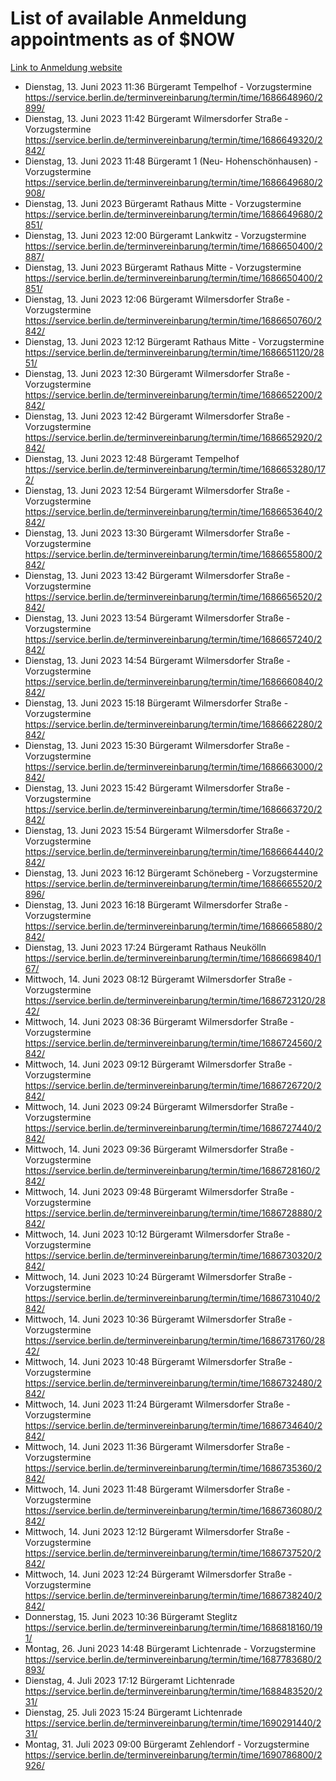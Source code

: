 # List of available Anmeldung appointments as of $NOW
[Link to Anmeldung website](https://service.berlin.de/terminvereinbarung/termin/tag.php?termin=1&anliegen[]=120686&dienstleisterlist=122210,122217,327316,122219,327312,122227,327314,122231,327346,122243,327348,122254,122252,329742,122260,329745,122262,329748,122271,327278,122273,327274,122277,327276,330436,122280,327294,122282,327290,122284,327292,122291,327270,122285,327266,122286,327264,122296,327268,150230,329760,122297,327286,122294,327284,122312,329763,122314,329775,122304,327330,122311,327334,122309,327332,317869,122281,327352,122279,329772,122283,122276,327324,122274,327326,122267,329766,122246,327318,122251,327320,122257,327322,122208,327298,122226,327300&herkunft=http%3A%2F%2Fservice.berlin.de%2Fdienstleistung%2F120686%2F)
- Dienstag, 13. Juni 2023 11:36 Bürgeramt Tempelhof - Vorzugstermine https://service.berlin.de/terminvereinbarung/termin/time/1686648960/2899/
- Dienstag, 13. Juni 2023 11:42 Bürgeramt Wilmersdorfer Straße - Vorzugstermine https://service.berlin.de/terminvereinbarung/termin/time/1686649320/2842/
- Dienstag, 13. Juni 2023 11:48 Bürgeramt 1 (Neu- Hohenschönhausen) - Vorzugstermine https://service.berlin.de/terminvereinbarung/termin/time/1686649680/2908/
- Dienstag, 13. Juni 2023  Bürgeramt Rathaus Mitte - Vorzugstermine https://service.berlin.de/terminvereinbarung/termin/time/1686649680/2851/
- Dienstag, 13. Juni 2023 12:00 Bürgeramt Lankwitz - Vorzugstermine https://service.berlin.de/terminvereinbarung/termin/time/1686650400/2887/
- Dienstag, 13. Juni 2023  Bürgeramt Rathaus Mitte - Vorzugstermine https://service.berlin.de/terminvereinbarung/termin/time/1686650400/2851/
- Dienstag, 13. Juni 2023 12:06 Bürgeramt Wilmersdorfer Straße - Vorzugstermine https://service.berlin.de/terminvereinbarung/termin/time/1686650760/2842/
- Dienstag, 13. Juni 2023 12:12 Bürgeramt Rathaus Mitte - Vorzugstermine https://service.berlin.de/terminvereinbarung/termin/time/1686651120/2851/
- Dienstag, 13. Juni 2023 12:30 Bürgeramt Wilmersdorfer Straße - Vorzugstermine https://service.berlin.de/terminvereinbarung/termin/time/1686652200/2842/
- Dienstag, 13. Juni 2023 12:42 Bürgeramt Wilmersdorfer Straße - Vorzugstermine https://service.berlin.de/terminvereinbarung/termin/time/1686652920/2842/
- Dienstag, 13. Juni 2023 12:48 Bürgeramt Tempelhof https://service.berlin.de/terminvereinbarung/termin/time/1686653280/172/
- Dienstag, 13. Juni 2023 12:54 Bürgeramt Wilmersdorfer Straße - Vorzugstermine https://service.berlin.de/terminvereinbarung/termin/time/1686653640/2842/
- Dienstag, 13. Juni 2023 13:30 Bürgeramt Wilmersdorfer Straße - Vorzugstermine https://service.berlin.de/terminvereinbarung/termin/time/1686655800/2842/
- Dienstag, 13. Juni 2023 13:42 Bürgeramt Wilmersdorfer Straße - Vorzugstermine https://service.berlin.de/terminvereinbarung/termin/time/1686656520/2842/
- Dienstag, 13. Juni 2023 13:54 Bürgeramt Wilmersdorfer Straße - Vorzugstermine https://service.berlin.de/terminvereinbarung/termin/time/1686657240/2842/
- Dienstag, 13. Juni 2023 14:54 Bürgeramt Wilmersdorfer Straße - Vorzugstermine https://service.berlin.de/terminvereinbarung/termin/time/1686660840/2842/
- Dienstag, 13. Juni 2023 15:18 Bürgeramt Wilmersdorfer Straße - Vorzugstermine https://service.berlin.de/terminvereinbarung/termin/time/1686662280/2842/
- Dienstag, 13. Juni 2023 15:30 Bürgeramt Wilmersdorfer Straße - Vorzugstermine https://service.berlin.de/terminvereinbarung/termin/time/1686663000/2842/
- Dienstag, 13. Juni 2023 15:42 Bürgeramt Wilmersdorfer Straße - Vorzugstermine https://service.berlin.de/terminvereinbarung/termin/time/1686663720/2842/
- Dienstag, 13. Juni 2023 15:54 Bürgeramt Wilmersdorfer Straße - Vorzugstermine https://service.berlin.de/terminvereinbarung/termin/time/1686664440/2842/
- Dienstag, 13. Juni 2023 16:12 Bürgeramt Schöneberg - Vorzugstermine https://service.berlin.de/terminvereinbarung/termin/time/1686665520/2896/
- Dienstag, 13. Juni 2023 16:18 Bürgeramt Wilmersdorfer Straße - Vorzugstermine https://service.berlin.de/terminvereinbarung/termin/time/1686665880/2842/
- Dienstag, 13. Juni 2023 17:24 Bürgeramt Rathaus Neukölln https://service.berlin.de/terminvereinbarung/termin/time/1686669840/167/
- Mittwoch, 14. Juni 2023 08:12 Bürgeramt Wilmersdorfer Straße - Vorzugstermine https://service.berlin.de/terminvereinbarung/termin/time/1686723120/2842/
- Mittwoch, 14. Juni 2023 08:36 Bürgeramt Wilmersdorfer Straße - Vorzugstermine https://service.berlin.de/terminvereinbarung/termin/time/1686724560/2842/
- Mittwoch, 14. Juni 2023 09:12 Bürgeramt Wilmersdorfer Straße - Vorzugstermine https://service.berlin.de/terminvereinbarung/termin/time/1686726720/2842/
- Mittwoch, 14. Juni 2023 09:24 Bürgeramt Wilmersdorfer Straße - Vorzugstermine https://service.berlin.de/terminvereinbarung/termin/time/1686727440/2842/
- Mittwoch, 14. Juni 2023 09:36 Bürgeramt Wilmersdorfer Straße - Vorzugstermine https://service.berlin.de/terminvereinbarung/termin/time/1686728160/2842/
- Mittwoch, 14. Juni 2023 09:48 Bürgeramt Wilmersdorfer Straße - Vorzugstermine https://service.berlin.de/terminvereinbarung/termin/time/1686728880/2842/
- Mittwoch, 14. Juni 2023 10:12 Bürgeramt Wilmersdorfer Straße - Vorzugstermine https://service.berlin.de/terminvereinbarung/termin/time/1686730320/2842/
- Mittwoch, 14. Juni 2023 10:24 Bürgeramt Wilmersdorfer Straße - Vorzugstermine https://service.berlin.de/terminvereinbarung/termin/time/1686731040/2842/
- Mittwoch, 14. Juni 2023 10:36 Bürgeramt Wilmersdorfer Straße - Vorzugstermine https://service.berlin.de/terminvereinbarung/termin/time/1686731760/2842/
- Mittwoch, 14. Juni 2023 10:48 Bürgeramt Wilmersdorfer Straße - Vorzugstermine https://service.berlin.de/terminvereinbarung/termin/time/1686732480/2842/
- Mittwoch, 14. Juni 2023 11:24 Bürgeramt Wilmersdorfer Straße - Vorzugstermine https://service.berlin.de/terminvereinbarung/termin/time/1686734640/2842/
- Mittwoch, 14. Juni 2023 11:36 Bürgeramt Wilmersdorfer Straße - Vorzugstermine https://service.berlin.de/terminvereinbarung/termin/time/1686735360/2842/
- Mittwoch, 14. Juni 2023 11:48 Bürgeramt Wilmersdorfer Straße - Vorzugstermine https://service.berlin.de/terminvereinbarung/termin/time/1686736080/2842/
- Mittwoch, 14. Juni 2023 12:12 Bürgeramt Wilmersdorfer Straße - Vorzugstermine https://service.berlin.de/terminvereinbarung/termin/time/1686737520/2842/
- Mittwoch, 14. Juni 2023 12:24 Bürgeramt Wilmersdorfer Straße - Vorzugstermine https://service.berlin.de/terminvereinbarung/termin/time/1686738240/2842/
- Donnerstag, 15. Juni 2023 10:36 Bürgeramt Steglitz https://service.berlin.de/terminvereinbarung/termin/time/1686818160/191/
- Montag, 26. Juni 2023 14:48 Bürgeramt Lichtenrade - Vorzugstermine https://service.berlin.de/terminvereinbarung/termin/time/1687783680/2893/
- Dienstag, 4. Juli 2023 17:12 Bürgeramt Lichtenrade https://service.berlin.de/terminvereinbarung/termin/time/1688483520/231/
- Dienstag, 25. Juli 2023 15:24 Bürgeramt Lichtenrade https://service.berlin.de/terminvereinbarung/termin/time/1690291440/231/
- Montag, 31. Juli 2023 09:00 Bürgeramt Zehlendorf - Vorzugstermine https://service.berlin.de/terminvereinbarung/termin/time/1690786800/2926/
